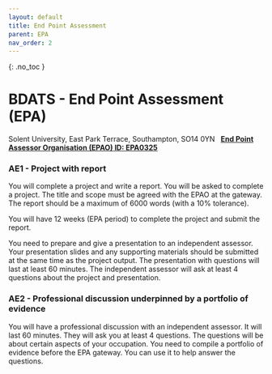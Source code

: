 ```yaml
---
layout: default
title: End Point Assessment
parent: EPA
nav_order: 2
---
```


{: .no_toc }

#  BDATS - End Point Assessment (EPA)

Solent University, East Park Terrace, Southampton, SO14 0YN   **[End Point Assessor Organisation (EPAO) ID: EPA0325](https://assets.publishing.service.gov.uk/government/uploads/system/uploads/attachment_data/file/1023443/Register_List_Of_Organisations_Oct_2021.xlsx)**





### AE1 - Project with report

You will complete a project and write a report. You will be asked to complete a project. The title and scope must be agreed with the EPAO at the gateway. The report should be a maximum of 6000 words (with a 10% tolerance).

You will have 12 weeks (EPA period) to complete the project and submit the report.

You need to prepare and give a presentation to an independent assessor. Your presentation slides and any supporting materials should be submitted at the same time as the project output. The presentation with questions will last at least 60 minutes. The independent assessor will ask at least 4 questions about the project and presentation.

### AE2  - Professional discussion underpinned by a portfolio of evidence

You will have a professional discussion with an independent assessor. It will last 60 minutes. They will ask you at least 4 questions. The questions will be about certain aspects of your occupation. You need to compile a portfolio of evidence before the EPA gateway. You can use it to help answer the questions.


<!---

**You will work on your work based Synoptic Project in the final on programme module COM625 before moving into Gateway EPA in the final three months of the apprenticeship, in this time you will prepare for your presentation to the independent assessor and upload your completed annotated portfolio that will map to knowledge skills and behaviours of the [standard.](https://www.instituteforapprenticeships.org/apprenticeship-standards/digital-and-technology-solutions-professional-integrated-degree/)**

**You need to be employed as an apprentice to do the EPA assessment[](https://www.instituteforapprenticeships.org/apprenticeship-standards/digital-and-technology-solutions-professional-integrated-degree/)**Following information has been derived from the [assessment plan](https://www.instituteforapprenticeships.org/media/1073/digital_and_technology_solutions_professional.pdf)

**Assessment Overview**  
The delivery of the apprenticeship by the university provides an integrated approach to developing and assessing skills and knowledge across the range of modules in the degree programme. Each university will develop its own degree programme and will map the individual modules to the outcomes in the standard. Individual modules will contribute formative assessment to the skills, knowledge and behaviour outcomes en-route to the final synoptic project and presentation. The final synoptic project is a substantial piece of work, typically taking around 6 months to undertake alongside the apprentices normal duties to their employer. The endpoint assessment integrates the project outcomes and presentation into the overall synoptic project assessment. It is this endpoint assessment that will be judged against the standard, and test the skills, knowledge and behaviours together as applied through the project.

### Synoptic project assessment
  
The synoptic project is a work based project that broadly represents the skills, knowledge and behaviours in the standard. The project will provide substantive evidence from a business-related project to demonstrate the application of skills and knowledge. The endpoint assessment integrates the project outcomes and presentation into the overall synoptic project assessment. It will take place over a period of around 6 months, near the end of the programme. It is designed to assess apprentices in a consistent way, irrespective of their particular workplace and university. Because of the significance of the project the employer and university should work together with the apprentice to agree a project that is achievable within the employer’s business constraints and that meets the requirements of the standard. The project should be conducted as part of the apprentice’s normal work. Employers should make suitable allowance for the project to be undertaken, both in terms of time and resources. However, there are some elements such as the writing of the report, particularly in its reflective aspects that may be undertaken outside of normal work. This should be agreed between apprentice, employer and university such that apprentices are not disadvantaged in any way from performing their job and meeting the requirements of the project.

![Image not found: ../images/L6_EPA.png](../images/L6_EPA.png "Image not found: ../images/L6_EPA.png")

**Any issues with confidentiality and/or security will also be addressed between the university, employer and apprentice allowing for projects of business value to be undertaken using real data.**

The assessment of the synoptic project should include the employer’s assessment against the common criteria for the project. Every project assessment is required to incorporate employer contribution in addition to normal university project assessment. This needs to be consistent for all projects.  
  
The project should relate to one of the specialisms in the standard. High-level descriptors of typical projects are given below for each of the specialisms in the standard.  
  
**Software Engineer**  
This could be a project to design and develop a significant piece of software or a new software product prototype to achieve defined business objectives, for a defined user group or customer group, to meet the business need and applying appropriate levels of security. It will include significant project planning including estimations of both time and cost to proposed solutions, include technical and commercial aspects of the proposed solution.

**IT Consultant**  
This could be a project to undertake an IT consultancy project to formulate and evaluate technical alternatives to meet businesses requirements. This will likely include issues of integration with existing technology and procedures, maintenance and expansion and the consideration of both proprietary and open source solutions as appropriate. It will include significant project planning including estimations of both time and cost to proposed solutions, include technical and commercial aspects of the proposed solution.  
  
**Business Analyst**  
This could be a Business Analysis study to analyse, and model a problem-specific domain and to develop a solution approach based upon the analysis. It will include significant project planning including estimations of both time and cost to proposed solutions, include technical and commercial aspects of the proposed solution.  
  
**Cyber Security Analyst**  
This could be an analysis of a given domain and evaluation of security threats and vulnerabilities to planned and installed information systems or services with a robust cyber security solution. It will include significant project planning including estimations of both time and cost to proposed solutions, include technical and commercial aspects of the proposed solution.

**Data Analyst**  
This could be a project to analyse, devise and deploy data analytics solutions for a real-world problem domain. In particular, applying data analysis techniques, processes and tools to perform analytics for a significant data-driven business scenario. It will include significant project planning including estimations of both time and cost to proposed solutions, include technical and commercial aspects of the proposed solution.  
  
**Network Engineer**  
This could be a project to plan and configure a network to meet a defined specification, to satisfy security requirements, using one or more of the defined tools, to meet specified criteria and performance levels. It will include significant project planning including estimations of both time and cost to proposed solutions, include technical and commercial aspects of the proposed solution.  
  

#### Generic Content of the Synoptic Project

Each project must enable the following to be demonstrated:

* the application of the core and specialism knowledge and skills to meet the outcomes in the standard;
* the approach to planning and completion of the project;
* the application of behaviours from the standard.

  
The project will cover all of the specialism skills, knowledge and behaviours as defined in the standard. The project will cover the specialism skills, knowledge and behaviours from the standard using the occupational domain to select the project as follows:  
  

* **Software Engineer:** Show competence in software development processes, including the knowledge, skills, and professional competences necessary to practice as a software engineer in a business environment.  
      
    
* **IT Consultant:** Perform technical, organisational, and process improvement tasks in a range of environments to solve business problems.  
      
    
* **Business Analyst:** Apply structured processes for identifying, defining and analysing unstructured business problems, their root cause and impact.  
      
    
* **Cyber Security Analyst:** Analyse and evaluate security threats and vulnerabilities to planned and installed information systems or services and identify how these can be mitigated against.  
      
    
* **Data Analyst:** Use a range of analytical techniques such as data mining, time series forecasting and modelling techniques to identify and predict trends and patterns in data.  
      
    
* **Network Engineer:** Plan, design, build and test a simple network to a requirement specification that includes hubs, switches, routers and wireless user devices applying appropriate security products and processes.  


#### Practical Requirements for the design of Synoptic Projects

* Agreement to be made between apprentice, employer and university on what systems, tools and platforms will be required to complete the task and how these will be made available.
* Specification of what has to be delivered on completion of the project – must include the output, documented project plans etc.
* Apprentices are required to document their assumptions and to highlight the consequences of those assumptions – enabling them to show their understanding of commercial pressures, and the application of their thinking and problem solving skills.
* Terms of reference developed by the apprentice and agreed by the university and employer early in the project.
* University to provide clear project assessment criteria including terms of reference, approach to the problem, the design of the solution, the implementation of the solution, the final report and presentation etc.

####  Practical Requirements for the delivery of Synoptic Projects

* Universities will work with the employer and apprentice to agree suitable project title and support arrangements for the project to be undertaken.
* The project should normally be based an agreed business problem that forms part of the apprentices role.
* Suitable time should be set aside by the employer for the apprentice to plan, undertake and write up their project.
* For each project the apprentice will first work out what is required and present terms of reference and an initial plan for agreement across employer, apprentice and university.
* The project will be typically undertaken at the employer’s premises as agreed with the employer.
* The employer and university to ensure the apprentice has access to the specified systems, tools and platforms to complete the task.
* The apprentice to provide a signed statement to confirm it is his/her own work.
* Whilst other projects may typically be included during the programme, the synoptic project will be set and completed in the final year of the apprenticeship near the end of the programme.  
      
    

#### Practical Requirements for the project environment

* A suitable project environment should be provided ensuring access to all required tools, systems etc. This may be the apprentice’s normal workstation or maybe another environment as appropriate to the nature of the project.
* Someone responsible for managing the project from the employer perspective.
* The university project tutor will oversee and provide support to the apprentice.

###  The Presentation

The presentation is a structured discussion between the apprentice and their university lecturers and employer, focusing on the outcomes of the synoptic project. It covers both what the apprentice has done, the standard of their work, and also how they have done it. Typically this is the approach taken in university individual projects. This enables the assessment to include the assessment of skills, knowledge and behaviours as required by the standard.  
  
**The purpose of the presentation is to review:**

* what the apprentice set out to achieve;
* what they have actually produced in the project;
* the standard of their work;
* how they have approached the work and dealt with any issues arising;
* clarify any questions the university/employer has from their assessment of the project;
* explore aspects of the project work, including how it was carried out, in more detail;
* confirm the demonstration of appropriate interpersonal and behavioural skills.

  
The presentation will be assessed as part of the overall project assessment. The university will provide guidance on the nature of the presentation and the assessment criteria used. This will ensure that consistent approaches are taken and that all key areas are appropriately explored. The initial and primary focus for the presentation is on the work presented in the project. However, the presentation assessors can explore the apprentice’ broader experience from the workplace, to demonstrate that the skills and knowledge defined in the standard have been met.  
  
**Practical Requirements for the Presentation**

* The presentation will take place following the completion of the project and the preparation of the final report.
* The apprentice should have appropriate notice of their presentation time and have at least seven days’ notice.
* A structured brief will be used to support the presentation to ensure a consistent approach.
* The presentation and Q&A will typically last 30 minutes – and no more than one hour.
* The presentation will be conducted face to face or in exceptional circumstances via live media.
* The presentation will be conducted in a suitable location that allows for the project outcomes to be demonstrated. This may be at the university or employer location as appropriate.
* The university must put the apprentice at ease and give the apprentice the opportunity to do his/her very best.
* The presentation is to university module assessor(s) and the employer at the same time.

